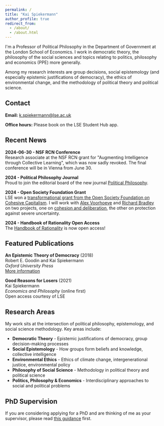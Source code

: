 ```yaml
---
permalink: /
title: "Kai Spiekermann"
author_profile: true
redirect_from: 
  - /about/
  - /about.html
---
```


I'm a Professor of Political Philosophy in the Department of Government at the London School of Economics. I work in democratic theory, the philosophy of the social sciences and topics relating to politics, philosophy and economics (PPE) more generally.

Among my research interests are group decisions, social epistemology (and especially epistemic justifications of democracy), the ethics of environmental change, and the methodology of political theory and political science.

## Contact

**Email:** [k.spiekermann@lse.ac.uk](mailto:k.spiekermann@lse.ac.uk)

**Office hours:** Please book on the LSE Student Hub app.

## Recent News

**2024-06-30 - NSF RCN Conference**  
Research associate at the NSF RCN grant for "Augmenting Intelligence through Collective Learning", which was now sadly revoked. The final conference will be in Vienna from June 30.

**2024 - Political Philosophy Journal**  
Proud to join the editorial board of the new journal [Political Philosophy](https://politicalphilosophyjournal.org).

**2024 - Open Society Foundation Grant**  
LSE won a [transformational grant from the Open Society Foundation on Cohesive Capitalism](https://www.lse.ac.uk/News/Latest-news-from-LSE/2024/a-January-2024/Envisioning-an-economy-that-works-for-all). I will work with [Alex Voorhoeve](https://personal.lse.ac.uk/voorhoev/) and [Richard Bradley](https://www.lse.ac.uk/cpnss/people/richard-bradley) on two projects, one on [cohesion and deliberation](https://www.lse.ac.uk/cpnss/research/cohesion-and-deliberative-decision-making), the other on protection against severe uncertainty.

**2024 - Handbook of Rationality Open Access**  
The [Handbook of Rationality](https://direct.mit.edu/books/oa-edited-volume/5525/The-Handbook-of-Rationality) is now open access!

## Featured Publications

**An Epistemic Theory of Democracy** (2018)  
Robert E. Goodin and Kai Spiekermann  
*Oxford University Press*  
[More information](https://www.kaispiekermann.net/blog-native/epistemic-theory-of-democracy)

**Good Reasons for Losers** (2021)  
Kai Spiekermann  
*Economics and Philosophy* (online first)  
Open access courtesy of LSE

## Research Areas

My work sits at the intersection of political philosophy, epistemology, and social science methodology. Key areas include:

- **Democratic Theory** - Epistemic justifications of democracy, group decision-making processes
- **Social Epistemology** - How groups form beliefs and knowledge, collective intelligence
- **Environmental Ethics** - Ethics of climate change, intergenerational justice, environmental policy
- **Philosophy of Social Science** - Methodology in political theory and political science
- **Politics, Philosophy & Economics** - Interdisciplinary approaches to social and political problems

## PhD Supervision

If you are considering applying for a PhD and are thinking of me as your supervisor, please read [this guidance](/phd-supervision/) first.
